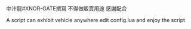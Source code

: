 中汁龍#XNOR-GATE撰寫
不得做販賣用途 感謝配合

A script can exhibit vehicle anywhere 
edit config.lua and enjoy the script 
